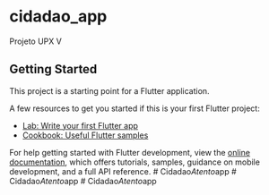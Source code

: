 # cidadao_app

Projeto UPX V

## Getting Started

This project is a starting point for a Flutter application.

A few resources to get you started if this is your first Flutter project:

- [Lab: Write your first Flutter app](https://docs.flutter.dev/get-started/codelab)
- [Cookbook: Useful Flutter samples](https://docs.flutter.dev/cookbook)

For help getting started with Flutter development, view the
[online documentation](https://docs.flutter.dev/), which offers tutorials,
samples, guidance on mobile development, and a full API reference.
#   C i d a d a o _ A t e n t o _ a p p  
 #   C i d a d a o _ A t e n t o _ a p p  
 #   C i d a d a o _ A t e n t o _ a p p  
 